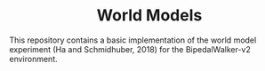 <div align=center>

# World Models

</div>
  
This repository contains a basic implementation of the world model experiment (Ha and Schmidhuber, 2018) for the BipedalWalker-v2 environment.
